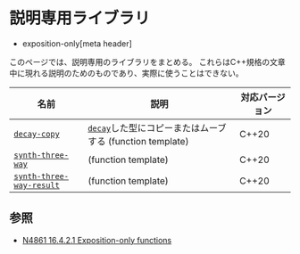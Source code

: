 # 説明専用ライブラリ
* exposition-only[meta header]

このページでは、説明専用のライブラリをまとめる。
これらはC++規格の文章中に現れる説明のためのものであり、実際に使うことはできない。

| 名前                                                                  | 説明                    | 対応バージョン |
|-----------------------------------------------------------------------|-------------------------|----------------|
| [`decay-copy`](exposition-only/decay-copy.md)                         | [`decay`](/reference/type_traits/decay.md)した型にコピーまたはムーブする (function template)     | C++20          |
| [`synth-three-way`](exposition-only/synth-three-way.md.nolink)               | (function template)     | C++20          |
| [`synth-three-way-result`](exposition-only/synth-three-way-result.md.nolink) | (function template)     | C++20          |

## 参照
- [N4861 16.4.2.1 Exposition-only functions](https://timsong-cpp.github.io/cppwp/n4861/expos.only.func)
